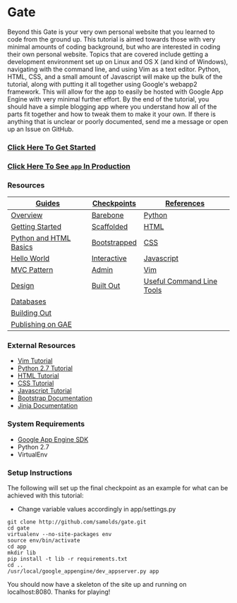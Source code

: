 # Gate
Beyond this Gate is your very own personal website that you learned to code from the
ground up. This tutorial is aimed towards those with very minimal amounts of coding
background, but who are interested in coding their own personal website. Topics that
are covered include getting a development environment set up on Linux and OS X (and
kind of Windows), navigating with the command line, and using Vim as a text editor.
Python, HTML, CSS, and a small amount of Javascript will make up the bulk of the
tutorial, along with putting it all together using Google's webapp2 framework. This
will allow for the app to easily be hosted with Google App Engine with very minimal
further effort. By the end of the tutorial, you should have a simple blogging app
where you understand how all of the parts fit together and how to tweak them to make
it your own. If there is anything that is unclear or poorly documented, send me a
message or open up an Issue on GitHub.


### [Click Here To Get Started](http://samolds.github.io/gate)
### [Click Here To See `app` In Production](http://gate-example.appspot.com)


### Resources
[Guides](http://samolds.github.io/gate) | [Checkpoints](checkpoints) | [References](http://samolds.github.io/gate)
--- | --- | ---
[Overview](http://samolds.github.io/gate) | [Barebone](checkpoints/1-barebone) | [Python](http://samolds.github.io/gate)
[Getting Started](http://samolds.github.io/gate) | [Scaffolded](checkpoints/2-scaffolded) | [HTML](http://samolds.github.io/gate)
[Python and HTML Basics](http://samolds.github.io/gate) | [Bootstrapped](checkpoints/3-bootstrapped) | [CSS](http://samolds.github.io/gate)
[Hello World](http://samolds.github.io/gate) | [Interactive](checkpoints/4-interactive) | [Javascript](http://samolds.github.io/gate)
[MVC Pattern](http://samolds.github.io/gate) | [Admin](checkpoints/5-admin) | [Vim](http://samolds.github.io/gate)
[Design](http://samolds.github.io/gate) | [Built Out](app) | [Useful Command Line Tools](http://samolds.github.io/gate)
[Databases](http://samolds.github.io/gate) | |
[Building Out](http://samolds.github.io/gate) | |
[Publishing on GAE](http://samolds.github.io/gate) | |


### External Resources
* [Vim Tutorial](http://vim.wikia.com/wiki/Tutorial)
* [Python 2.7 Tutorial](http://docs.python.org/2/tutorial)
* [HTML Tutorial](http://www.codecademy.com/en/tracks/web)
* [CSS Tutorial](http://www.csstutorial.net/css-intro/introductioncss-part1.php)
* [Javascript Tutorial](http://www.codecademy.com/en/tracks/javascript)
* [Bootstrap Documentation](http://getbootstrap.com/css)
* [Jinja Documentation](http://jinja.pocoo.org/docs/dev/templates)


### System Requirements
* [Google App Engine SDK](http://developers.google.com/appengine/downloads)
* Python 2.7
* VirtualEnv


### Setup Instructions
The following will set up the final checkpoint as an example for what can be
achieved with this tutorial:

* Change variable values accordingly in app/settings.py

```
git clone http://github.com/samolds/gate.git
cd gate
virtualenv --no-site-packages env
source env/bin/activate
cd app
mkdir lib
pip install -t lib -r requirements.txt
cd ..
/usr/local/google_appengine/dev_appserver.py app
```

You should now have a skeleton of the site up and running on localhost:8080.
Thanks for playing!
